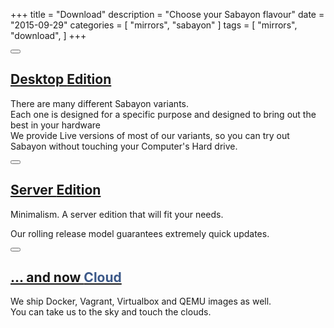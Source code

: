 +++
title = "Download"
description = "Choose your Sabayon flavour"
date = "2015-09-29"
categories = [ "mirrors", "sabayon" ]
tags = [
    "mirrors",
    "download",
]
+++

<div class="row features">
<div class="col-lg-4 text-center">

<div class="single-fet">
<a href="/desktop">
<div>
<button type="button" class="btn btn-danger btn-circle btn-xl"><i class="fa fa-desktop fa-3x"></i></button>
</div>
<h2>Desktop <span class="label label-warning">Edition</span></h2>
</a>
<p>There are many different Sabayon variants. <br>Each one is designed for a specific purpose and designed to bring out the best in your hardware<br>
We provide Live versions of most of our variants, so you can try out Sabayon without touching your Computer's Hard drive. </p>
</div>
</div>
<div class="col-lg-4 text-center">
<div class="single-fet">
<a href="/server">
<div>
<button type="button" class="btn btn-danger btn-circle btn-xl"><i class="fa fa-server fa-3x"></i></button>
</div>
<h2>Server <span class="label label-warning">Edition</span></h2>
</a>
<p>Minimalism. A server edition that will fit your needs.</p>
<p>Our rolling release model guarantees extremely quick updates.</p>
</div>
</div>
<div class="col-lg-4 text-center">

<div class="single-fet">
<a href="/cloud">
<div>
<button type="button" class="btn btn-danger btn-circle btn-xl"><i class="fa fa-cloud fa-3x"></i></button>
</div>
<h2>... and now <span style="color:#3b5888">Cloud</span></h2>
</a>
<p>We ship Docker, Vagrant, Virtualbox and QEMU images as well.<br> You can take us to the sky and touch the clouds.</p>
</div>


</div>

</div>
